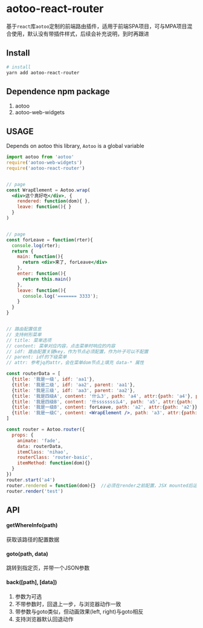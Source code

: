# aotoo-react-router
基于`react`库`aotoo`定制的前端路由插件，适用于前端SPA项目，可与MPA项目混合使用，默认没有带插件样式，后续会补充说明，到时再跟进

## Install
```bash
# install
yarn add aotoo-react-router
```

## Dependence npm package
1. aotoo
2. aotoo-web-widgets

## USAGE  
Depends on aotoo this library, `Aotoo` is a global variable

```jsx
import aotoo from 'aotoo'
require('aotoo-web-widgets')
require('aotoo-react-router')


// page
const WrapElement = Aotoo.wrap(
  <div>这个真好吃</div>, {
    rendered: function(dom){ },
    leave: function(){ }
  }
)


// page
const forLeave = function(rter){
  console.log(rter);
  return {
    main: function(){
      return <div>来了, forLeave</div>
    },
    enter: function(){
      return this.main()
    },
    leave: function(){
      console.log('======= 3333');
    }
  }
}


// 路由配置信息
// 支持树形菜单
// title: 菜单选项
// content: 菜单对应内容，点击菜单时响应的内容
// idf: 路由配置关键key，作为节点必须配置，作为叶子可以不配置
// parent: idf的下级菜单
// attr: 参考jq的attr，会在菜单dom节点上填充 data-* 属性

const routerData = [
  {title: '我是一级', idf: 'aa1'},
  {title: '我是二级', idf: 'aa2', parent: 'aa1'},
  {title: '我是三级', idf: 'aa3', parent: 'aa2'},
  {title: '我是四级A', content: '什么3', path: 'a4', attr:{path: 'a4'}, parent: 'aa3'},
  {title: '我是四级B', content: '什sssssss么4', path: 'a5', attr:{path: 'a5'}, parent: 'aa3'},
  {title: '我是一级B', content: forLeave, path: 'a2', attr:{path: 'a2'}},
  {title: '我是一级C', content: <WrapElement />, path: 'a3', attr:{path: 'a3'}, itemClass: 'yyy'},
]

const router = Aotoo.router({
  props: {
    animate: 'fade',
    data: routerData,
    itemClass: 'nihao',
    routerClass: 'router-basic',
    itemMethod: function(dom){}
  }
})
router.start('a4')
router.rendered = function(dom){}  //必须在render之前配置，JSX mounted后运行
router.render('test')
```


## API  
#### getWhereInfo(path)
获取该路径的配置数据

#### goto(path, data)
跳转到指定页，并带一个JSON参数

#### back([path], [data])
1. 参数为可选
2. 不带参数时，回退上一步，与浏览器动作一致
3. 带参数与goto类似，但动画效果(left, right)与goto相反
4. 支持浏览器默认回退动作
